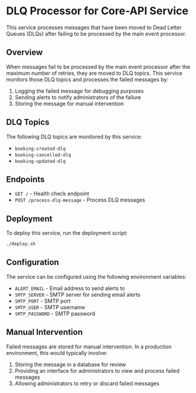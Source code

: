 # DLQ Processor for Core-API Service

This service processes messages that have been moved to Dead Letter Queues (DLQs) after failing to be processed by the main event processor.

## Overview

When messages fail to be processed by the main event processor after the maximum number of retries, they are moved to DLQ topics. This service monitors those DLQ topics and processes the failed messages by:

1. Logging the failed message for debugging purposes
2. Sending alerts to notify administrators of the failure
3. Storing the message for manual intervention

## DLQ Topics

The following DLQ topics are monitored by this service:

- `booking-created-dlq`
- `booking-cancelled-dlq`
- `booking-updated-dlq`

## Endpoints

- `GET /` - Health check endpoint
- `POST /process-dlq-message` - Process DLQ messages

## Deployment

To deploy this service, run the deployment script:

```bash
./deploy.sh
```

## Configuration

The service can be configured using the following environment variables:

- `ALERT_EMAIL` - Email address to send alerts to
- `SMTP_SERVER` - SMTP server for sending email alerts
- `SMTP_PORT` - SMTP port
- `SMTP_USER` - SMTP username
- `SMTP_PASSWORD` - SMTP password

## Manual Intervention

Failed messages are stored for manual intervention. In a production environment, this would typically involve:

1. Storing the message in a database for review
2. Providing an interface for administrators to view and process failed messages
3. Allowing administrators to retry or discard failed messages
